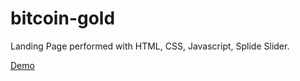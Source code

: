 # bitcoin-gold
Landing Page performed with HTML, CSS, Javascript, Splide Slider.

[Demo](https://aleksandaralek.github.io/bitcoin-gold/)


